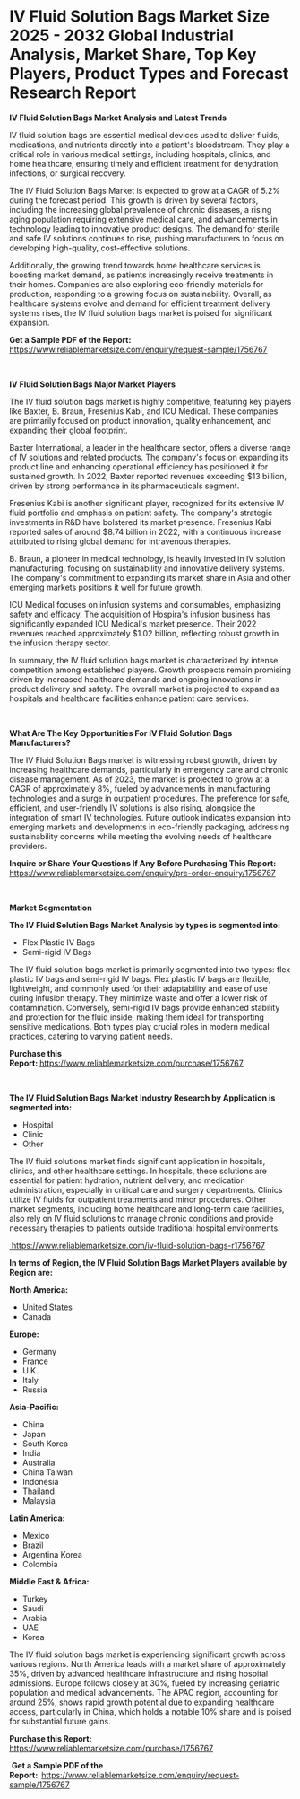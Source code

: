 <p><h1>IV Fluid Solution Bags Market Size 2025 - 2032 Global Industrial Analysis, Market Share, Top Key Players, Product Types and Forecast Research Report</h1></p><p><strong>IV Fluid Solution Bags Market Analysis and Latest Trends</strong></p>
<p><p>IV fluid solution bags are essential medical devices used to deliver fluids, medications, and nutrients directly into a patient's bloodstream. They play a critical role in various medical settings, including hospitals, clinics, and home healthcare, ensuring timely and efficient treatment for dehydration, infections, or surgical recovery.</p><p>The IV Fluid Solution Bags Market is expected to grow at a CAGR of 5.2% during the forecast period. This growth is driven by several factors, including the increasing global prevalence of chronic diseases, a rising aging population requiring extensive medical care, and advancements in technology leading to innovative product designs. The demand for sterile and safe IV solutions continues to rise, pushing manufacturers to focus on developing high-quality, cost-effective solutions.</p><p>Additionally, the growing trend towards home healthcare services is boosting market demand, as patients increasingly receive treatments in their homes. Companies are also exploring eco-friendly materials for production, responding to a growing focus on sustainability. Overall, as healthcare systems evolve and demand for efficient treatment delivery systems rises, the IV fluid solution bags market is poised for significant expansion.</p></p>
<p><strong>Get a Sample PDF of the Report:&nbsp;</strong> <a href="https://www.reliablemarketsize.com/enquiry/request-sample/1756767?utm_campaign=2640&utm_medium=2&utm_source=Github&utm_content=ia&utm_term=13042025&utm_id=iv-fluid-solution-bags">https://www.reliablemarketsize.com/enquiry/request-sample/1756767</a></p>
<p>&nbsp;</p>
<p><strong>IV Fluid Solution Bags Major Market Players</strong></p>
<p><p>The IV fluid solution bags market is highly competitive, featuring key players like Baxter, B. Braun, Fresenius Kabi, and ICU Medical. These companies are primarily focused on product innovation, quality enhancement, and expanding their global footprint.</p><p>Baxter International, a leader in the healthcare sector, offers a diverse range of IV solutions and related products. The company's focus on expanding its product line and enhancing operational efficiency has positioned it for sustained growth. In 2022, Baxter reported revenues exceeding $13 billion, driven by strong performance in its pharmaceuticals segment.</p><p>Fresenius Kabi is another significant player, recognized for its extensive IV fluid portfolio and emphasis on patient safety. The company's strategic investments in R&D have bolstered its market presence. Fresenius Kabi reported sales of around $8.74 billion in 2022, with a continuous increase attributed to rising global demand for intravenous therapies.</p><p>B. Braun, a pioneer in medical technology, is heavily invested in IV solution manufacturing, focusing on sustainability and innovative delivery systems. The company's commitment to expanding its market share in Asia and other emerging markets positions it well for future growth.</p><p>ICU Medical focuses on infusion systems and consumables, emphasizing safety and efficacy. The acquisition of Hospira's infusion business has significantly expanded ICU Medical's market presence. Their 2022 revenues reached approximately $1.02 billion, reflecting robust growth in the infusion therapy sector.</p><p>In summary, the IV fluid solution bags market is characterized by intense competition among established players. Growth prospects remain promising driven by increased healthcare demands and ongoing innovations in product delivery and safety. The overall market is projected to expand as hospitals and healthcare facilities enhance patient care services.</p></p>
<p>&nbsp;</p>
<p><strong>What Are The Key Opportunities For IV Fluid Solution Bags Manufacturers?</strong></p>
<p><p>The IV Fluid Solution Bags market is witnessing robust growth, driven by increasing healthcare demands, particularly in emergency care and chronic disease management. As of 2023, the market is projected to grow at a CAGR of approximately 8%, fueled by advancements in manufacturing technologies and a surge in outpatient procedures. The preference for safe, efficient, and user-friendly IV solutions is also rising, alongside the integration of smart IV technologies. Future outlook indicates expansion into emerging markets and developments in eco-friendly packaging, addressing sustainability concerns while meeting the evolving needs of healthcare providers.</p></p>
<p><strong>Inquire or Share Your Questions If Any Before Purchasing This Report:</strong> <a href="https://www.reliablemarketsize.com/enquiry/pre-order-enquiry/1756767?utm_campaign=2640&utm_medium=2&utm_source=Github&utm_content=ia&utm_term=13042025&utm_id=iv-fluid-solution-bags">https://www.reliablemarketsize.com/enquiry/pre-order-enquiry/1756767</a></p>
<p>&nbsp;</p>
<p><strong>Market Segmentation</strong></p>
<p><strong>The IV Fluid Solution Bags Market Analysis by types is segmented into:</strong></p>
<p><ul><li>Flex Plastic IV Bags</li><li>Semi-rigid IV Bags</li></ul></p>
<p><p>The IV fluid solution bags market is primarily segmented into two types: flex plastic IV bags and semi-rigid IV bags. Flex plastic IV bags are flexible, lightweight, and commonly used for their adaptability and ease of use during infusion therapy. They minimize waste and offer a lower risk of contamination. Conversely, semi-rigid IV bags provide enhanced stability and protection for the fluid inside, making them ideal for transporting sensitive medications. Both types play crucial roles in modern medical practices, catering to varying patient needs.</p></p>
<p><strong>Purchase this Report:&nbsp;</strong><a href="https://www.reliablemarketsize.com/purchase/1756767?utm_campaign=2640&utm_medium=2&utm_source=Github&utm_content=ia&utm_term=13042025&utm_id=iv-fluid-solution-bags">https://www.reliablemarketsize.com/purchase/1756767</a></p>
<p>&nbsp;</p>
<p><strong>The IV Fluid Solution Bags Market Industry Research by Application is segmented into:</strong></p>
<p><ul><li>Hospital</li><li>Clinic</li><li>Other</li></ul></p>
<p><p>The IV fluid solutions market finds significant application in hospitals, clinics, and other healthcare settings. In hospitals, these solutions are essential for patient hydration, nutrient delivery, and medication administration, especially in critical care and surgery departments. Clinics utilize IV fluids for outpatient treatments and minor procedures. Other market segments, including home healthcare and long-term care facilities, also rely on IV fluid solutions to manage chronic conditions and provide necessary therapies to patients outside traditional hospital environments.</p></p>
<p><a href="https://www.reliablemarketsize.com/iv-fluid-solution-bags-r1756767?utm_campaign=2640&utm_medium=2&utm_source=Github&utm_content=ia&utm_term=13042025&utm_id=iv-fluid-solution-bags">&nbsp;https://www.reliablemarketsize.com/iv-fluid-solution-bags-r1756767</a></p>
<p><strong>In terms of Region, the IV Fluid Solution Bags Market Players available by Region are:</strong></p>
<p>
    <p> <strong> North America: </strong>
        <ul>
            <li>United States</li>
            <li>Canada</li>
        </ul>
        </p> 
    <p> <strong> Europe: </strong>
        <ul>
            <li>Germany</li>
            <li>France</li>
            <li>U.K.</li>
            <li>Italy</li>
            <li>Russia</li>
        </ul>
        </p> 
    <p> <strong> Asia-Pacific: </strong>
        <ul>
            <li>China</li>
            <li>Japan</li>
            <li>South Korea</li>
            <li>India</li>
            <li>Australia</li>
            <li>China Taiwan</li>
            <li>Indonesia</li>
            <li>Thailand</li>
            <li>Malaysia</li>
        </ul>
        </p> 
    <p> <strong> Latin America: </strong>
        <ul>
            <li>Mexico</li>
            <li>Brazil</li>
            <li>Argentina Korea</li>
            <li>Colombia</li>
        </ul>
        </p> 
    <p> <strong> Middle East & Africa: </strong>
        <ul>
            <li>Turkey</li>
            <li>Saudi</li>
            <li>Arabia</li>
            <li>UAE</li>
            <li>Korea</li>
        </ul>
    </p>
    </p>
<p><p>The IV fluid solution bags market is experiencing significant growth across various regions. North America leads with a market share of approximately 35%, driven by advanced healthcare infrastructure and rising hospital admissions. Europe follows closely at 30%, fueled by increasing geriatric population and medical advancements. The APAC region, accounting for around 25%, shows rapid growth potential due to expanding healthcare access, particularly in China, which holds a notable 10% share and is poised for substantial future gains.</p></p>
<p><strong>Purchase this Report: </strong><a href="https://www.reliablemarketsize.com/purchase/1756767?utm_campaign=2640&utm_medium=2&utm_source=Github&utm_content=ia&utm_term=13042025&utm_id=iv-fluid-solution-bags">https://www.reliablemarketsize.com/purchase/1756767</a></p>
<p>&nbsp;<strong>Get a Sample PDF of the Report:&nbsp;&nbsp;</strong><a href="https://www.reliablemarketsize.com/enquiry/request-sample/1756767?utm_campaign=2640&utm_medium=2&utm_source=Github&utm_content=ia&utm_term=13042025&utm_id=iv-fluid-solution-bags">https://www.reliablemarketsize.com/enquiry/request-sample/1756767</a></p>
<p><strong></strong></p>
<p><p></p><p></p><p></p></p>